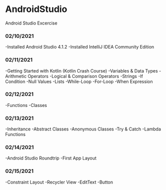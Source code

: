 # AndroidStudio
Android Studio Excercise

### 02/10/2021
-Installed Android Studio 4.1.2
-Installed IntelliJ IDEA Community Edition

### 02/11/2021
-Getting Started with Kotlin (Kotlin Crash Course)
-Variables & Data Types
-Arithmetic Operators
-Logical & Comparison Operators
-Strings
-If Condition
-Null Values
-Lists
-While-Loop
-For-Loop
-When Expression

### 02/12/2021
-Functions
-Classes

### 02/13/2021
-Inheritance
-Abstract Classes
-Anonymous Classes
-Try & Catch
-Lambda Functions

### 02/14/2021
-Android Studio Roundtrip
-First App Layout

### 02/15/2021
-Constraint Layout
-Recycler View
-EditText
-Button
